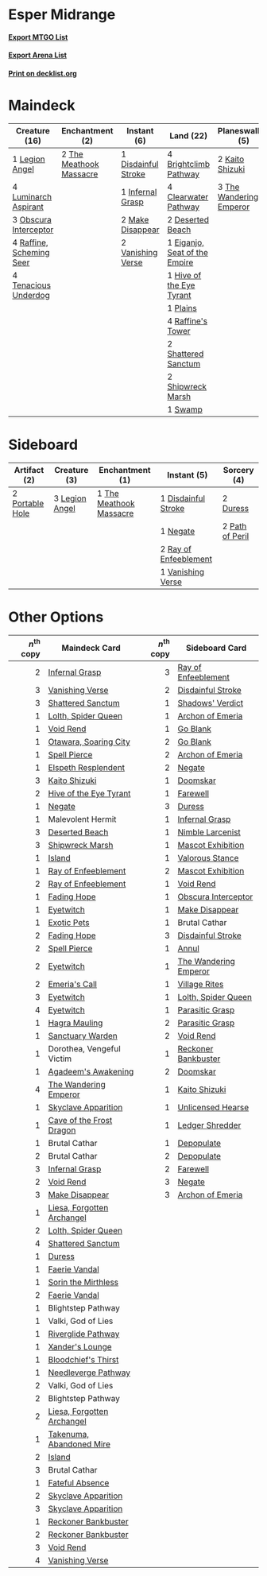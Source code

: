 # Esper Midrange

#### [Export MTGO List](../collection/Esper%20Midrange/Esper%20Midrange.txt)
#### [Export Arena List](../collection/Esper%20Midrange/Esper%20Midrange_arena.txt)
#### [Print on decklist.org](http://decklist.org/?deckmain=4%09Brightclimb%20Pathway%0A4%09Clearwater%20Pathway%0A2%09Deserted%20Beach%0A1%09Disdainful%20Stroke%0A1%09Eiganjo,%20Seat%20of%20the%20Empire%0A1%09Emeria's%20Call%0A4%09Hengegate%20Pathway%0A1%09Hive%20of%20the%20Eye%20Tyrant%0A1%09Infernal%20Grasp%0A2%09Kaito%20Shizuki%0A1%09Legion%20Angel%0A4%09Luminarch%20Aspirant%0A2%09Make%20Disappear%0A3%09Obscura%20Interceptor%0A1%09Plains%0A4%09Raffine's%20Tower%0A4%09Raffine,%20Scheming%20Seer%0A2%09Shattered%20Sanctum%0A2%09Shipwreck%20Marsh%0A1%09Swamp%0A4%09Tenacious%20Underdog%0A2%09The%20Meathook%20Massacre%0A3%09The%20Wandering%20Emperor%0A2%09Vanishing%20Verse%0A4%09Wedding%20Announcement&deckside=1%09Disdainful%20Stroke%0A2%09Duress%0A3%09Legion%20Angel%0A1%09Negate%0A2%09Path%20of%20Peril%0A2%09Portable%20Hole%0A2%09Ray%20of%20Enfeeblement%0A1%09The%20Meathook%20Massacre%0A1%09Vanishing%20Verse)
# Maindeck

|                                           Creature (16)                                           |                                         Enchantment (2)                                          |                                         Instant (6)                                          |                                               Land (22)                                                |                                         Planeswalker (5)                                         |                                       Sorcery (1)                                        |     Unknown (8)      |
|---------------------------------------------------------------------------------------------------|--------------------------------------------------------------------------------------------------|----------------------------------------------------------------------------------------------|--------------------------------------------------------------------------------------------------------|--------------------------------------------------------------------------------------------------|------------------------------------------------------------------------------------------|----------------------|
|1 [Legion Angel](http://gatherer.wizards.com/Pages/Card/Details.aspx?multiverseid=491646)          |2 [The Meathook Massacre](http://gatherer.wizards.com/Pages/Card/Details.aspx?multiverseid=534886)|1 [Disdainful Stroke](http://gatherer.wizards.com/Pages/Card/Details.aspx?multiverseid=420705)|4 [Brightclimb Pathway](http://gatherer.wizards.com/Pages/Card/Details.aspx?multiverseid=491911)        |2 [Kaito Shizuki](http://gatherer.wizards.com/Pages/Card/Details.aspx?multiverseid=548538)        |1 [Emeria's Call](http://gatherer.wizards.com/Pages/Card/Details.aspx?multiverseid=491633)|4 Hengegate Pathway   |
|4 [Luminarch Aspirant](http://gatherer.wizards.com/Pages/Card/Details.aspx?multiverseid=491647)    |                                                                                                  |1 [Infernal Grasp](http://gatherer.wizards.com/Pages/Card/Details.aspx?multiverseid=534880)   |4 [Clearwater Pathway](http://gatherer.wizards.com/Pages/Card/Details.aspx?multiverseid=491913)         |3 [The Wandering Emperor](http://gatherer.wizards.com/Pages/Card/Details.aspx?multiverseid=548337)|                                                                                          |4 Wedding Announcement|
|3 [Obscura Interceptor](http://gatherer.wizards.com/Pages/Card/Details.aspx?multiverseid=555410)   |                                                                                                  |2 [Make Disappear](http://gatherer.wizards.com/Pages/Card/Details.aspx?multiverseid=555250)   |2 [Deserted Beach](http://gatherer.wizards.com/Pages/Card/Details.aspx?multiverseid=535058)             |                                                                                                  |                                                                                          |                      |
|4 [Raffine, Scheming Seer](http://gatherer.wizards.com/Pages/Card/Details.aspx?multiverseid=555414)|                                                                                                  |2 [Vanishing Verse](http://gatherer.wizards.com/Pages/Card/Details.aspx?multiverseid=513736)  |1 [Eiganjo, Seat of the Empire](http://gatherer.wizards.com/Pages/Card/Details.aspx?multiverseid=548581)|                                                                                                  |                                                                                          |                      |
|4 [Tenacious Underdog](http://gatherer.wizards.com/Pages/Card/Details.aspx?multiverseid=555298)    |                                                                                                  |                                                                                              |1 [Hive of the Eye Tyrant](http://gatherer.wizards.com/Pages/Card/Details.aspx?multiverseid=527545)     |                                                                                                  |                                                                                          |                      |
|                                                                                                   |                                                                                                  |                                                                                              |1 [Plains](http://gatherer.wizards.com/Pages/Card/Details.aspx?multiverseid=439856)                     |                                                                                                  |                                                                                          |                      |
|                                                                                                   |                                                                                                  |                                                                                              |4 [Raffine's Tower](http://gatherer.wizards.com/Pages/Card/Details.aspx?multiverseid=555455)            |                                                                                                  |                                                                                          |                      |
|                                                                                                   |                                                                                                  |                                                                                              |2 [Shattered Sanctum](http://gatherer.wizards.com/Pages/Card/Details.aspx?multiverseid=541140)          |                                                                                                  |                                                                                          |                      |
|                                                                                                   |                                                                                                  |                                                                                              |2 [Shipwreck Marsh](http://gatherer.wizards.com/Pages/Card/Details.aspx?multiverseid=535066)            |                                                                                                  |                                                                                          |                      |
|                                                                                                   |                                                                                                  |                                                                                              |1 [Swamp](http://gatherer.wizards.com/Pages/Card/Details.aspx?multiverseid=439858)                      |                                                                                                  |                                                                                          |                      |


# Sideboard

|                                       Artifact (2)                                       |                                      Creature (3)                                       |                                         Enchantment (1)                                          |                                          Instant (5)                                           |                                       Sorcery (4)                                        |
|------------------------------------------------------------------------------------------|-----------------------------------------------------------------------------------------|--------------------------------------------------------------------------------------------------|------------------------------------------------------------------------------------------------|------------------------------------------------------------------------------------------|
|2 [Portable Hole](http://gatherer.wizards.com/Pages/Card/Details.aspx?multiverseid=527320)|3 [Legion Angel](http://gatherer.wizards.com/Pages/Card/Details.aspx?multiverseid=491646)|1 [The Meathook Massacre](http://gatherer.wizards.com/Pages/Card/Details.aspx?multiverseid=534886)|1 [Disdainful Stroke](http://gatherer.wizards.com/Pages/Card/Details.aspx?multiverseid=420705)  |2 [Duress](http://gatherer.wizards.com/Pages/Card/Details.aspx?multiverseid=14557)        |
|                                                                                          |                                                                                         |                                                                                                  |1 [Negate](http://gatherer.wizards.com/Pages/Card/Details.aspx?multiverseid=423707)             |2 [Path of Peril](http://gatherer.wizards.com/Pages/Card/Details.aspx?multiverseid=540974)|
|                                                                                          |                                                                                         |                                                                                                  |2 [Ray of Enfeeblement](http://gatherer.wizards.com/Pages/Card/Details.aspx?multiverseid=527403)|                                                                                          |
|                                                                                          |                                                                                         |                                                                                                  |1 [Vanishing Verse](http://gatherer.wizards.com/Pages/Card/Details.aspx?multiverseid=513736)    |                                                                                          |


# Other Options

|*n*<sup>th</sup> copy|                                            Maindeck Card                                            |*n*<sup>th</sup> copy|                                         Sideboard Card                                         |
|--------------------:|-----------------------------------------------------------------------------------------------------|--------------------:|------------------------------------------------------------------------------------------------|
|                    2|[Infernal Grasp](http://gatherer.wizards.com/Pages/Card/Details.aspx?multiverseid=534880)            |                    3|[Ray of Enfeeblement](http://gatherer.wizards.com/Pages/Card/Details.aspx?multiverseid=527403)  |
|                    3|[Vanishing Verse](http://gatherer.wizards.com/Pages/Card/Details.aspx?multiverseid=513736)           |                    2|[Disdainful Stroke](http://gatherer.wizards.com/Pages/Card/Details.aspx?multiverseid=420705)    |
|                    3|[Shattered Sanctum](http://gatherer.wizards.com/Pages/Card/Details.aspx?multiverseid=541140)         |                    1|[Shadows' Verdict](http://gatherer.wizards.com/Pages/Card/Details.aspx?multiverseid=491762)     |
|                    1|[Lolth, Spider Queen](http://gatherer.wizards.com/Pages/Card/Details.aspx?multiverseid=527399)       |                    1|[Archon of Emeria](http://gatherer.wizards.com/Pages/Card/Details.aspx?multiverseid=495594)     |
|                    1|[Void Rend](http://gatherer.wizards.com/Pages/Card/Details.aspx?multiverseid=555431)                 |                    1|[Go Blank](http://gatherer.wizards.com/Pages/Card/Details.aspx?multiverseid=513549)             |
|                    1|[Otawara, Soaring City](http://gatherer.wizards.com/Pages/Card/Details.aspx?multiverseid=548584)     |                    2|[Go Blank](http://gatherer.wizards.com/Pages/Card/Details.aspx?multiverseid=513549)             |
|                    1|[Spell Pierce](http://gatherer.wizards.com/Pages/Card/Details.aspx?multiverseid=425876)              |                    2|[Archon of Emeria](http://gatherer.wizards.com/Pages/Card/Details.aspx?multiverseid=495594)     |
|                    1|[Elspeth Resplendent](http://gatherer.wizards.com/Pages/Card/Details.aspx?multiverseid=555212)       |                    2|[Negate](http://gatherer.wizards.com/Pages/Card/Details.aspx?multiverseid=423707)               |
|                    3|[Kaito Shizuki](http://gatherer.wizards.com/Pages/Card/Details.aspx?multiverseid=548538)             |                    1|[Doomskar](http://gatherer.wizards.com/Pages/Card/Details.aspx?multiverseid=503613)             |
|                    2|[Hive of the Eye Tyrant](http://gatherer.wizards.com/Pages/Card/Details.aspx?multiverseid=527545)    |                    1|[Farewell](http://gatherer.wizards.com/Pages/Card/Details.aspx?multiverseid=548306)             |
|                    1|[Negate](http://gatherer.wizards.com/Pages/Card/Details.aspx?multiverseid=423707)                    |                    3|[Duress](http://gatherer.wizards.com/Pages/Card/Details.aspx?multiverseid=14557)                |
|                    1|Malevolent Hermit                                                                                    |                    1|[Infernal Grasp](http://gatherer.wizards.com/Pages/Card/Details.aspx?multiverseid=534880)       |
|                    3|[Deserted Beach](http://gatherer.wizards.com/Pages/Card/Details.aspx?multiverseid=535058)            |                    1|[Nimble Larcenist](http://gatherer.wizards.com/Pages/Card/Details.aspx?multiverseid=555406)     |
|                    3|[Shipwreck Marsh](http://gatherer.wizards.com/Pages/Card/Details.aspx?multiverseid=535066)           |                    1|[Mascot Exhibition](http://gatherer.wizards.com/Pages/Card/Details.aspx?multiverseid=513481)    |
|                    1|[Island](http://gatherer.wizards.com/Pages/Card/Details.aspx?multiverseid=439857)                    |                    1|[Valorous Stance](http://gatherer.wizards.com/Pages/Card/Details.aspx?multiverseid=391950)      |
|                    1|[Ray of Enfeeblement](http://gatherer.wizards.com/Pages/Card/Details.aspx?multiverseid=527403)       |                    2|[Mascot Exhibition](http://gatherer.wizards.com/Pages/Card/Details.aspx?multiverseid=513481)    |
|                    2|[Ray of Enfeeblement](http://gatherer.wizards.com/Pages/Card/Details.aspx?multiverseid=527403)       |                    1|[Void Rend](http://gatherer.wizards.com/Pages/Card/Details.aspx?multiverseid=555431)            |
|                    1|[Fading Hope](http://gatherer.wizards.com/Pages/Card/Details.aspx?multiverseid=534812)               |                    1|[Obscura Interceptor](http://gatherer.wizards.com/Pages/Card/Details.aspx?multiverseid=555410)  |
|                    1|[Eyetwitch](http://gatherer.wizards.com/Pages/Card/Details.aspx?multiverseid=513547)                 |                    1|[Make Disappear](http://gatherer.wizards.com/Pages/Card/Details.aspx?multiverseid=555250)       |
|                    1|[Exotic Pets](http://gatherer.wizards.com/Pages/Card/Details.aspx?multiverseid=555386)               |                    1|Brutal Cathar                                                                                   |
|                    2|[Fading Hope](http://gatherer.wizards.com/Pages/Card/Details.aspx?multiverseid=534812)               |                    3|[Disdainful Stroke](http://gatherer.wizards.com/Pages/Card/Details.aspx?multiverseid=420705)    |
|                    2|[Spell Pierce](http://gatherer.wizards.com/Pages/Card/Details.aspx?multiverseid=425876)              |                    1|[Annul](http://gatherer.wizards.com/Pages/Card/Details.aspx?multiverseid=45976)                 |
|                    2|[Eyetwitch](http://gatherer.wizards.com/Pages/Card/Details.aspx?multiverseid=513547)                 |                    1|[The Wandering Emperor](http://gatherer.wizards.com/Pages/Card/Details.aspx?multiverseid=548337)|
|                    2|[Emeria's Call](http://gatherer.wizards.com/Pages/Card/Details.aspx?multiverseid=491633)             |                    1|[Village Rites](http://gatherer.wizards.com/Pages/Card/Details.aspx?multiverseid=485449)        |
|                    3|[Eyetwitch](http://gatherer.wizards.com/Pages/Card/Details.aspx?multiverseid=513547)                 |                    1|[Lolth, Spider Queen](http://gatherer.wizards.com/Pages/Card/Details.aspx?multiverseid=527399)  |
|                    4|[Eyetwitch](http://gatherer.wizards.com/Pages/Card/Details.aspx?multiverseid=513547)                 |                    1|[Parasitic Grasp](http://gatherer.wizards.com/Pages/Card/Details.aspx?multiverseid=540973)      |
|                    1|[Hagra Mauling](http://gatherer.wizards.com/Pages/Card/Details.aspx?multiverseid=491741)             |                    2|[Parasitic Grasp](http://gatherer.wizards.com/Pages/Card/Details.aspx?multiverseid=540973)      |
|                    1|[Sanctuary Warden](http://gatherer.wizards.com/Pages/Card/Details.aspx?multiverseid=555231)          |                    2|[Void Rend](http://gatherer.wizards.com/Pages/Card/Details.aspx?multiverseid=555431)            |
|                    1|Dorothea, Vengeful Victim                                                                            |                    1|[Reckoner Bankbuster](http://gatherer.wizards.com/Pages/Card/Details.aspx?multiverseid=548568)  |
|                    1|[Agadeem's Awakening](http://gatherer.wizards.com/Pages/Card/Details.aspx?multiverseid=491723)       |                    2|[Doomskar](http://gatherer.wizards.com/Pages/Card/Details.aspx?multiverseid=503613)             |
|                    4|[The Wandering Emperor](http://gatherer.wizards.com/Pages/Card/Details.aspx?multiverseid=548337)     |                    1|[Kaito Shizuki](http://gatherer.wizards.com/Pages/Card/Details.aspx?multiverseid=548538)        |
|                    1|[Skyclave Apparition](http://gatherer.wizards.com/Pages/Card/Details.aspx?multiverseid=495603)       |                    1|[Unlicensed Hearse](http://gatherer.wizards.com/Pages/Card/Details.aspx?multiverseid=555447)    |
|                    1|[Cave of the Frost Dragon](http://gatherer.wizards.com/Pages/Card/Details.aspx?multiverseid=527540)  |                    1|[Ledger Shredder](http://gatherer.wizards.com/Pages/Card/Details.aspx?multiverseid=555247)      |
|                    1|Brutal Cathar                                                                                        |                    1|[Depopulate](http://gatherer.wizards.com/Pages/Card/Details.aspx?multiverseid=555211)           |
|                    2|Brutal Cathar                                                                                        |                    2|[Depopulate](http://gatherer.wizards.com/Pages/Card/Details.aspx?multiverseid=555211)           |
|                    3|[Infernal Grasp](http://gatherer.wizards.com/Pages/Card/Details.aspx?multiverseid=534880)            |                    2|[Farewell](http://gatherer.wizards.com/Pages/Card/Details.aspx?multiverseid=548306)             |
|                    2|[Void Rend](http://gatherer.wizards.com/Pages/Card/Details.aspx?multiverseid=555431)                 |                    3|[Negate](http://gatherer.wizards.com/Pages/Card/Details.aspx?multiverseid=423707)               |
|                    3|[Make Disappear](http://gatherer.wizards.com/Pages/Card/Details.aspx?multiverseid=555250)            |                    3|[Archon of Emeria](http://gatherer.wizards.com/Pages/Card/Details.aspx?multiverseid=495594)     |
|                    1|[Liesa, Forgotten Archangel](http://gatherer.wizards.com/Pages/Card/Details.aspx?multiverseid=535027)|                     |                                                                                                |
|                    2|[Lolth, Spider Queen](http://gatherer.wizards.com/Pages/Card/Details.aspx?multiverseid=527399)       |                     |                                                                                                |
|                    4|[Shattered Sanctum](http://gatherer.wizards.com/Pages/Card/Details.aspx?multiverseid=541140)         |                     |                                                                                                |
|                    1|[Duress](http://gatherer.wizards.com/Pages/Card/Details.aspx?multiverseid=14557)                     |                     |                                                                                                |
|                    1|[Faerie Vandal](http://gatherer.wizards.com/Pages/Card/Details.aspx?multiverseid=473007)             |                     |                                                                                                |
|                    1|[Sorin the Mirthless](http://gatherer.wizards.com/Pages/Card/Details.aspx?multiverseid=540983)       |                     |                                                                                                |
|                    2|[Faerie Vandal](http://gatherer.wizards.com/Pages/Card/Details.aspx?multiverseid=473007)             |                     |                                                                                                |
|                    1|Blightstep Pathway                                                                                   |                     |                                                                                                |
|                    1|Valki, God of Lies                                                                                   |                     |                                                                                                |
|                    1|[Riverglide Pathway](http://gatherer.wizards.com/Pages/Card/Details.aspx?multiverseid=491920)        |                     |                                                                                                |
|                    1|[Xander's Lounge](http://gatherer.wizards.com/Pages/Card/Details.aspx?multiverseid=555461)           |                     |                                                                                                |
|                    1|[Bloodchief's Thirst](http://gatherer.wizards.com/Pages/Card/Details.aspx?multiverseid=491729)       |                     |                                                                                                |
|                    1|[Needleverge Pathway](http://gatherer.wizards.com/Pages/Card/Details.aspx?multiverseid=491918)       |                     |                                                                                                |
|                    2|Valki, God of Lies                                                                                   |                     |                                                                                                |
|                    2|Blightstep Pathway                                                                                   |                     |                                                                                                |
|                    2|[Liesa, Forgotten Archangel](http://gatherer.wizards.com/Pages/Card/Details.aspx?multiverseid=535027)|                     |                                                                                                |
|                    1|[Takenuma, Abandoned Mire](http://gatherer.wizards.com/Pages/Card/Details.aspx?multiverseid=548591)  |                     |                                                                                                |
|                    2|[Island](http://gatherer.wizards.com/Pages/Card/Details.aspx?multiverseid=439857)                    |                     |                                                                                                |
|                    3|Brutal Cathar                                                                                        |                     |                                                                                                |
|                    1|[Fateful Absence](http://gatherer.wizards.com/Pages/Card/Details.aspx?multiverseid=534774)           |                     |                                                                                                |
|                    2|[Skyclave Apparition](http://gatherer.wizards.com/Pages/Card/Details.aspx?multiverseid=495603)       |                     |                                                                                                |
|                    3|[Skyclave Apparition](http://gatherer.wizards.com/Pages/Card/Details.aspx?multiverseid=495603)       |                     |                                                                                                |
|                    1|[Reckoner Bankbuster](http://gatherer.wizards.com/Pages/Card/Details.aspx?multiverseid=548568)       |                     |                                                                                                |
|                    2|[Reckoner Bankbuster](http://gatherer.wizards.com/Pages/Card/Details.aspx?multiverseid=548568)       |                     |                                                                                                |
|                    3|[Void Rend](http://gatherer.wizards.com/Pages/Card/Details.aspx?multiverseid=555431)                 |                     |                                                                                                |
|                    4|[Vanishing Verse](http://gatherer.wizards.com/Pages/Card/Details.aspx?multiverseid=513736)           |                     |                                                                                                |

